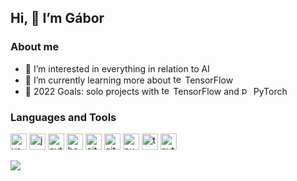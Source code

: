 ## Hi, 👋 I’m Gábor

### About me
- 👀 I’m interested in everything in relation to AI
- 🌱 I’m currently learning more about <a href="https://www.tensorflow.org/" target="_blank"><img src="https://cdn.jsdelivr.net/gh/devicons/devicon/icons/tensorflow/tensorflow-original.svg" height="15" width="15" title="tensorflow"/></a> TensorFlow
- 🎯 2022 Goals: solo projects with <a href="https://www.tensorflow.org/" target="_blank"><img src="https://cdn.jsdelivr.net/gh/devicons/devicon/icons/tensorflow/tensorflow-original.svg" height="15" width="15" title="tensorflow"/></a> TensorFlow and <a href="https://pytorch.org/" target="_blank"><img src="https://cdn.jsdelivr.net/gh/devicons/devicon/icons/pytorch/pytorch-original.svg" height="15" width="15" title="pytorch"/></a> PyTorch

### Languages and Tools
<a href="https://code.visualstudio.com/" target="_blank"><img src="https://cdn.jsdelivr.net/gh/devicons/devicon/icons/vscode/vscode-original.svg" title="vscode" height="26" width="26"/></a>
<a href="https://jupyter.org/" target="_blank"><img src="https://cdn.jsdelivr.net/gh/devicons/devicon/icons/jupyter/jupyter-original-wordmark.svg" height="26" width="26" title="jupyter"/></a>
<a href="https://www.python.org/" target="_blank"><img src="https://cdn.jsdelivr.net/gh/devicons/devicon/icons/python/python-original.svg" height="26" width="26" title="python"/></a>
<a href="https://www.gnu.org/software/bash/" target="_blank"><img src="https://cdn.jsdelivr.net/gh/devicons/devicon/icons/bash/bash-original.svg" height="26" width="26" title="bash"/></a>
<a href="https://git-scm.com/" target="_blank"><img src="https://cdn.jsdelivr.net/gh/devicons/devicon/icons/git/git-original.svg" height="26" width="26" title="git"/></a>
<a href="https://github.com/" target="_blank"><img src="https://user-images.githubusercontent.com/3369400/139447912-e0f43f33-6d9f-45f8-be46-2df5bbc91289.png" height="26" width="26" title="github"/></a>
<a href="https://numpy.org/" target="_blank"><img src="https://cdn.jsdelivr.net/gh/devicons/devicon/icons/numpy/numpy-original.svg" height="26" width="26" title="numpy"/></a>
<a href="https://www.tensorflow.org/" target="_blank"><img src="https://cdn.jsdelivr.net/gh/devicons/devicon/icons/tensorflow/tensorflow-original.svg" height="26" width="26" title="tensorflow"/></a>
<a href="https://pytorch.org/" target="_blank"><img src="https://cdn.jsdelivr.net/gh/devicons/devicon/icons/pytorch/pytorch-original.svg" height="26" width="26" title="pytorch"/></a>

<img src="https://github-readme-streak-stats.herokuapp.com/?user=NRG0513"/>
<!---


NRG0513/NRG0513 is a ✨ special ✨ repository because its `README.md` (this file) appears on your GitHub profile.
You can click the Preview link to take a look at your changes.

- 🌱 I’m currently learning DL algos :hurtrealbad: :goberserk:
- 💞️ I’m looking to collaborate on ...
- 📫 How to reach me ...

<img src="https://github-readme-stats.vercel.app/api/top-langs?username=NRG0513"/>
<img src="https://github-readme-stats.vercel.app/api/top-langs?username=NRG0513&layout=compact"/>
<img src="https://github-readme-stats.vercel.app/api?username=NRG0513&show_icons=true&theme=dark"/>

INFOS:
https://devicon.dev/
https://shields.io/
https://img.shields.io/static/v1?label=&message=Python&color=bbc1d2&style=flat&logo=python
https://github.com/codestackr#languages-and-tools
https://gist.github.com/rxaviers/7360908


<img src="https://img.shields.io/static/v1?label=&message=vscode&color=blue&style=flat&logo=visualstudiocode&logoColor=ffffff"> <img src="https://img.shields.io/static/v1?label=&message=jupyter&color=blue&style=flat&logo=jupyter&logoColor=ffffff"> <img src="https://img.shields.io/static/v1?label=&message=python&color=blue&style=flat&logo=python&logoColor=ffffff"> <img src="https://img.shields.io/badge/Bash-121011.svg?logo=gnu-bash&logoColor=ffffff&color=blue&style=flat"> <img src="https://img.shields.io/static/v1?label=&message=github&color=blue&style=flat&logo=github&logoColor=ffffff"> <img src="https://img.shields.io/static/v1?label=&message=numpy&color=blue&style=flat&logo=numpy&logoColor=ffffff"> <img src="https://img.shields.io/static/v1?label=&message=tensorflow&color=blue&style=flat&logo=tensorflow&logoColor=ffffff"> <img src="https://img.shields.io/static/v1?label=&message=pytorch&color=blue&style=flat&logo=pytorch&logoColor=ffffff">

--->
